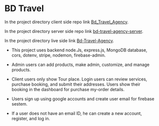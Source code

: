 # BD Travel

In the project directory client side repo link [Bd_Travel_Agency](https://github.com/Nozibul/BD_Travel_Agency).

In the project directory server side repo link [bd-travel-agency-server](https://github.com/opibarua1111/bd-travel-agency-server).

In the project directory live side link [Bd-Travel-Agency](https://bd-travel-agency-914b3.web.app/).

- This project uses backend node.Js, express.js, MongoDB database, cors, dotenv, stripe, nodemon, firebase-admin.

- Admin users can add products, make admin, customize, and manage products.

- Client users only show Tour place. Login users can review services, purchase booking, and submit their addresses. Users show their booking in the dashboard for purchase my-order details.

- Users sign up using google accounts and create user email for firebase sestem.

- If a user does not have an email ID, he can create a new account, register, and log in.
